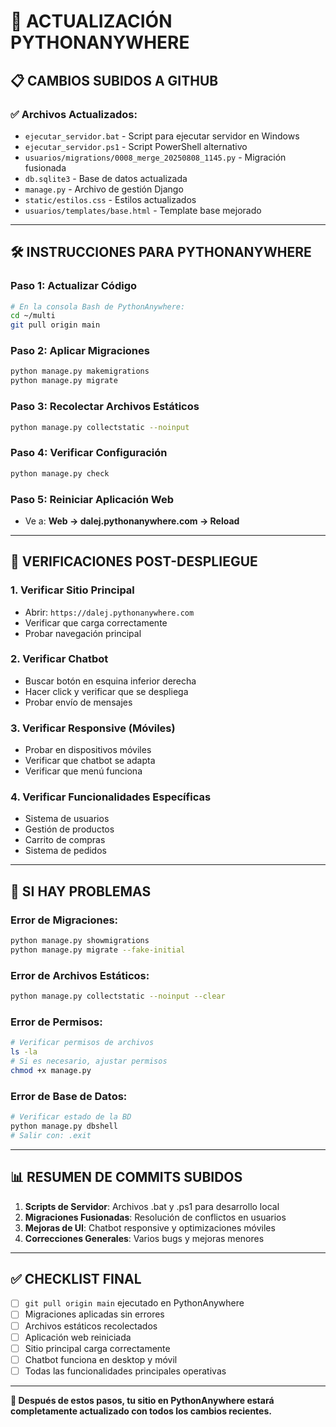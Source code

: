 # 🚀 ACTUALIZACIÓN PYTHONANYWHERE

## 📋 **CAMBIOS SUBIDOS A GITHUB**

### **✅ Archivos Actualizados:**
- `ejecutar_servidor.bat` - Script para ejecutar servidor en Windows
- `ejecutar_servidor.ps1` - Script PowerShell alternativo  
- `usuarios/migrations/0008_merge_20250808_1145.py` - Migración fusionada
- `db.sqlite3` - Base de datos actualizada
- `manage.py` - Archivo de gestión Django
- `static/estilos.css` - Estilos actualizados
- `usuarios/templates/base.html` - Template base mejorado

---

## 🛠️ **INSTRUCCIONES PARA PYTHONANYWHERE**

### **Paso 1: Actualizar Código**
```bash
# En la consola Bash de PythonAnywhere:
cd ~/multi
git pull origin main
```

### **Paso 2: Aplicar Migraciones**
```bash
python manage.py makemigrations
python manage.py migrate
```

### **Paso 3: Recolectar Archivos Estáticos**
```bash
python manage.py collectstatic --noinput
```

### **Paso 4: Verificar Configuración**
```bash
python manage.py check
```

### **Paso 5: Reiniciar Aplicación Web**
- Ve a: **Web → dalej.pythonanywhere.com → Reload**

---

## 🧪 **VERIFICACIONES POST-DESPLIEGUE**

### **1. Verificar Sitio Principal**
- Abrir: `https://dalej.pythonanywhere.com`
- Verificar que carga correctamente
- Probar navegación principal

### **2. Verificar Chatbot**
- Buscar botón en esquina inferior derecha
- Hacer click y verificar que se despliega
- Probar envío de mensajes

### **3. Verificar Responsive (Móviles)**
- Probar en dispositivos móviles
- Verificar que chatbot se adapta
- Verificar que menú funciona

### **4. Verificar Funcionalidades Específicas**
- Sistema de usuarios
- Gestión de productos
- Carrito de compras
- Sistema de pedidos

---

## 🔧 **SI HAY PROBLEMAS**

### **Error de Migraciones:**
```bash
python manage.py showmigrations
python manage.py migrate --fake-initial
```

### **Error de Archivos Estáticos:**
```bash
python manage.py collectstatic --noinput --clear
```

### **Error de Permisos:**
```bash
# Verificar permisos de archivos
ls -la
# Si es necesario, ajustar permisos
chmod +x manage.py
```

### **Error de Base de Datos:**
```bash
# Verificar estado de la BD
python manage.py dbshell
# Salir con: .exit
```

---

## 📊 **RESUMEN DE COMMITS SUBIDOS**

1. **Scripts de Servidor**: Archivos .bat y .ps1 para desarrollo local
2. **Migraciones Fusionadas**: Resolución de conflictos en usuarios
3. **Mejoras de UI**: Chatbot responsive y optimizaciones móviles
4. **Correcciones Generales**: Varios bugs y mejoras menores

---

## ✅ **CHECKLIST FINAL**

- [ ] `git pull origin main` ejecutado en PythonAnywhere
- [ ] Migraciones aplicadas sin errores
- [ ] Archivos estáticos recolectados
- [ ] Aplicación web reiniciada
- [ ] Sitio principal carga correctamente
- [ ] Chatbot funciona en desktop y móvil
- [ ] Todas las funcionalidades principales operativas

---

**🎯 Después de estos pasos, tu sitio en PythonAnywhere estará completamente actualizado con todos los cambios recientes.**
